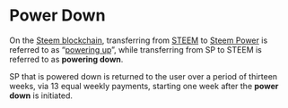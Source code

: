 # Power Down

On the [Steem blockchain](/glossary/steem-blockchain.md), transferring from [STEEM](/glossary/steem.md) to [Steem Power](/glossary/steem-power.md) is referred to as “[powering up](/glossary/power-up)”, while transferring from SP to STEEM is referred to as **powering down**.

SP that is powered down is returned to the user over a period of thirteen weeks, via 13 equal weekly payments, starting one week after the **power down** is initiated.
